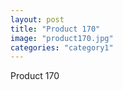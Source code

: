```yaml
---
layout: post
title: "Product 170"
image: "product170.jpg"
categories: "category1"
---
```

Product 170
